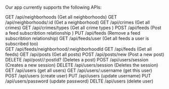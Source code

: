 Our app currently supports the following APIs:

GET /api/neighborhoods         (Get all neighborhoods)
GET /api/neighborhoods/:id     (Get a neighborhood)
GET /api/crimes                (Get all crimes)
GET /api/crimes/types          (Get all crime types )
POST /api/feeds                (Post a feed subscribtion relationship )
PUT /api/feeds                 (Remove a feed subscribtion  relationship)
GET /api/feeds/user            (Get all feeds a user is subscribed too)    
GET /api/feeds/neighborhood/:neighborhoodId
GET /api/feeds                 (Get all feeds)
GET /api/posts                 (Get all posts)
POST /api/posts/new            (Post a new post)
DELETE /api/post//:postId?     (Deletes a post)
POST /api/users/session        (Creates a new session)
DELETE /api/users/session      (Deletes the session)
GET /api/users                 (get all users)
GET /api/users/:username       (get this user)
POST /api/users                (create user)
PUT /api/users                 (update username)
PUT /api/users/password        (update password)
DELTE /api/users               (delete user)


